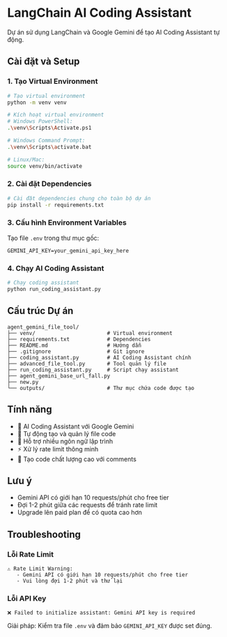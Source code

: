 # LangChain AI Coding Assistant

Dự án sử dụng LangChain và Google Gemini để tạo AI Coding Assistant tự động.

## Cài đặt và Setup

### 1. Tạo Virtual Environment

```bash
# Tạo virtual environment
python -m venv venv

# Kích hoạt virtual environment
# Windows PowerShell:
.\venv\Scripts\Activate.ps1

# Windows Command Prompt:
.\venv\Scripts\activate.bat

# Linux/Mac:
source venv/bin/activate
```

### 2. Cài đặt Dependencies

```bash
# Cài đặt dependencies chung cho toàn bộ dự án
pip install -r requirements.txt
```

### 3. Cấu hình Environment Variables

Tạo file `.env` trong thư mục gốc:

```env
GEMINI_API_KEY=your_gemini_api_key_here
```

### 4. Chạy AI Coding Assistant

```bash
# Chạy coding assistant
python run_coding_assistant.py
```

## Cấu trúc Dự án

```
agent_gemini_file_tool/
├── venv/                       # Virtual environment
├── requirements.txt            # Dependencies
├── README.md                   # Hướng dẫn
├── .gitignore                  # Git ignore
├── coding_assistant.py         # AI Coding Assistant chính
├── advanced_file_tool.py       # Tool quản lý file
├── run_coding_assistant.py     # Script chạy assistant
├── agent_gemini_base_url_fall.py
├── new.py
└── outputs/                    # Thư mục chứa code được tạo
```

## Tính năng

- 🤖 AI Coding Assistant với Google Gemini
- 📁 Tự động tạo và quản lý file code
- 🔧 Hỗ trợ nhiều ngôn ngữ lập trình
- ⚡ Xử lý rate limit thông minh
- 📝 Tạo code chất lượng cao với comments

## Lưu ý

- Gemini API có giới hạn 10 requests/phút cho free tier
- Đợi 1-2 phút giữa các requests để tránh rate limit
- Upgrade lên paid plan để có quota cao hơn

## Troubleshooting

### Lỗi Rate Limit
```
⚠️ Rate Limit Warning:
   - Gemini API có giới hạn 10 requests/phút cho free tier
   - Vui lòng đợi 1-2 phút và thử lại
```

### Lỗi API Key
```
❌ Failed to initialize assistant: Gemini API key is required
```
Giải pháp: Kiểm tra file `.env` và đảm bảo `GEMINI_API_KEY` được set đúng. 